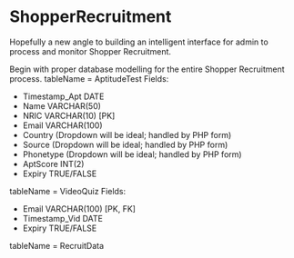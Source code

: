 # ShopperRecruitment
Hopefully a new angle to building an intelligent interface for admin to process and monitor Shopper Recruitment.

Begin with proper database modelling for the entire Shopper Recruitment process.
tableName = AptitudeTest
Fields:
- Timestamp_Apt DATE
- Name VARCHAR(50)
- NRIC VARCHAR(10) [PK]
- Email VARCHAR(100)
- Country (Dropdown will be ideal; handled by PHP form)
- Source (Dropdown will be ideal; handled by PHP form)
- Phonetype (Dropdown will be ideal; handled by PHP form)
- AptScore INT(2)
- Expiry TRUE/FALSE

tableName = VideoQuiz
Fields:
- Email VARCHAR(100) [PK, FK]
- Timestamp_Vid DATE
- Expiry TRUE/FALSE

tableName = RecruitData
